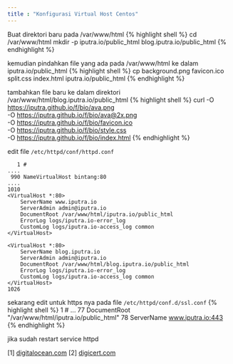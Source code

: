```yaml
---
title : "Konfigurasi Virtual Host Centos"
---
```

Buat direktori baru pada /var/www/html 
{% highlight shell %}
cd /var/www/html
mkdir -p iputra.io/public_html blog.iputra.io/public_html
{% endhighlight %}

kemudian pindahkan file yang ada pada /var/www/html ke dalam 
iputra.io/public_html
{% highlight shell %}
cp background.png favicon.ico split.css index.html iputra.io/public_html
{% endhighlight %}

tambahkan file baru ke dalam direktori /var/www/html/blog.iputra.io/public_html
{% highlight shell %}
curl -O https://iputra.github.io/f/bio/ava.png \
-O https://iputra.github.io/f/bio/ava@2x.png \
-O https://iputra.github.io/f/bio/favicon.ico \
-O https://iputra.github.io/f/bio/style.css \
-O https://iputra.github.io/f/bio/index.html
{% endhighlight %}

edit file `/etc/httpd/conf/httpd.conf`
```
   1 #
.... 
 990 NameVirtualHost bintang:80
....
1010 
<VirtualHost *:80>
    ServerName www.iputra.io
    ServerAdmin admin@iputra.io
    DocumentRoot /var/www/html/iputra.io/public_html
    ErrorLog logs/iputra.io-error_log
    CustomLog logs/iputra.io-access_log common
</VirtualHost>

<VirtualHost *:80>
    ServerName blog.iputra.io
    ServerAdmin admin@iputra.io
    DocumentRoot /var/www/html/blog.iputra.io/public_html
    ErrorLog logs/iputra.io-error_log
    CustomLog logs/iputra.io-access_log common
</VirtualHost>
1026 
```

sekarang edit untuk https nya pada file `/etc/httpd/conf.d/ssl.conf`
{% highlight shell %}
  1 #
...
 77 DocumentRoot "/var/www/html/iputra.io/public_html"
 78 ServerName www.iputra.io:443
{% endhighlight %}

jika sudah restart service httpd

[1] [digitalocean.com](https://www.digitalocean.com/community/tutorials/how-to-set-up-apache-virtual-hosts-on-centos-6)
[2] [digicert.com](https://www.digicert.com/ssl-support/apache-multiple-ssl-certificates-using-sni.htm)
